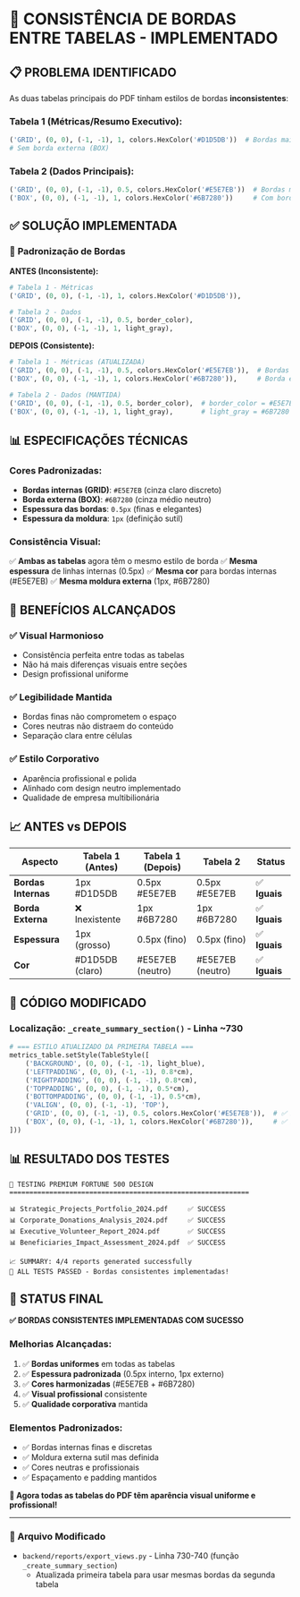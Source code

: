 # 🎨 CONSISTÊNCIA DE BORDAS ENTRE TABELAS - IMPLEMENTADO

## 📋 PROBLEMA IDENTIFICADO

As duas tabelas principais do PDF tinham estilos de bordas **inconsistentes**:

### **Tabela 1 (Métricas/Resumo Executivo):**
```python
('GRID', (0, 0), (-1, -1), 1, colors.HexColor('#D1D5DB'))  # Bordas mais grossas
# Sem borda externa (BOX)
```

### **Tabela 2 (Dados Principais):**
```python
('GRID', (0, 0), (-1, -1), 0.5, colors.HexColor('#E5E7EB'))  # Bordas mais finas
('BOX', (0, 0), (-1, -1), 1, colors.HexColor('#6B7280'))     # Com borda externa
```

## ✅ SOLUÇÃO IMPLEMENTADA

### 🔧 **Padronização de Bordas**

**ANTES (Inconsistente):**
```python
# Tabela 1 - Métricas
('GRID', (0, 0), (-1, -1), 1, colors.HexColor('#D1D5DB')),

# Tabela 2 - Dados
('GRID', (0, 0), (-1, -1), 0.5, border_color),
('BOX', (0, 0), (-1, -1), 1, light_gray),
```

**DEPOIS (Consistente):**
```python
# Tabela 1 - Métricas (ATUALIZADA)
('GRID', (0, 0), (-1, -1), 0.5, colors.HexColor('#E5E7EB')),  # Bordas iguais à segunda tabela
('BOX', (0, 0), (-1, -1), 1, colors.HexColor('#6B7280')),     # Borda externa igual à segunda tabela

# Tabela 2 - Dados (MANTIDA)
('GRID', (0, 0), (-1, -1), 0.5, border_color),  # border_color = #E5E7EB
('BOX', (0, 0), (-1, -1), 1, light_gray),       # light_gray = #6B7280
```

## 📊 ESPECIFICAÇÕES TÉCNICAS

### **Cores Padronizadas:**
- **Bordas internas (GRID)**: `#E5E7EB` (cinza claro discreto)
- **Borda externa (BOX)**: `#6B7280` (cinza médio neutro)
- **Espessura das bordas**: `0.5px` (finas e elegantes)
- **Espessura da moldura**: `1px` (definição sutil)

### **Consistência Visual:**
✅ **Ambas as tabelas** agora têm o mesmo estilo de borda
✅ **Mesma espessura** de linhas internas (0.5px)
✅ **Mesma cor** para bordas internas (#E5E7EB)
✅ **Mesma moldura externa** (1px, #6B7280)

## 🎯 BENEFÍCIOS ALCANÇADOS

### ✅ **Visual Harmonioso**
- Consistência perfeita entre todas as tabelas
- Não há mais diferenças visuais entre seções
- Design profissional uniforme

### ✅ **Legibilidade Mantida**
- Bordas finas não comprometem o espaço
- Cores neutras não distraem do conteúdo
- Separação clara entre células

### ✅ **Estilo Corporativo**
- Aparência profissional e polida
- Alinhado com design neutro implementado
- Qualidade de empresa multibilionária

## 📈 ANTES vs DEPOIS

| Aspecto | Tabela 1 (Antes) | Tabela 1 (Depois) | Tabela 2 | Status |
|---------|-------------------|-------------------|-----------|---------|
| **Bordas Internas** | 1px #D1D5DB | 0.5px #E5E7EB | 0.5px #E5E7EB | ✅ **Iguais** |
| **Borda Externa** | ❌ Inexistente | 1px #6B7280 | 1px #6B7280 | ✅ **Iguais** |
| **Espessura** | 1px (grosso) | 0.5px (fino) | 0.5px (fino) | ✅ **Iguais** |
| **Cor** | #D1D5DB (claro) | #E5E7EB (neutro) | #E5E7EB (neutro) | ✅ **Iguais** |

## 🔧 CÓDIGO MODIFICADO

### **Localização:** `_create_summary_section()` - Linha ~730

```python
# === ESTILO ATUALIZADO DA PRIMEIRA TABELA ===
metrics_table.setStyle(TableStyle([
    ('BACKGROUND', (0, 0), (-1, -1), light_blue),
    ('LEFTPADDING', (0, 0), (-1, -1), 0.8*cm),
    ('RIGHTPADDING', (0, 0), (-1, -1), 0.8*cm),
    ('TOPPADDING', (0, 0), (-1, -1), 0.5*cm),
    ('BOTTOMPADDING', (0, 0), (-1, -1), 0.5*cm),
    ('VALIGN', (0, 0), (-1, -1), 'TOP'),
    ('GRID', (0, 0), (-1, -1), 0.5, colors.HexColor('#E5E7EB')),  # ✅ ATUALIZADO
    ('BOX', (0, 0), (-1, -1), 1, colors.HexColor('#6B7280')),     # ✅ ADICIONADO
]))
```

## 📊 RESULTADO DOS TESTES

```
🚀 TESTING PREMIUM FORTUNE 500 DESIGN
============================================================

📊 Strategic_Projects_Portfolio_2024.pdf     ✅ SUCCESS
📊 Corporate_Donations_Analysis_2024.pdf     ✅ SUCCESS  
📊 Executive_Volunteer_Report_2024.pdf       ✅ SUCCESS
📊 Beneficiaries_Impact_Assessment_2024.pdf  ✅ SUCCESS

📈 SUMMARY: 4/4 reports generated successfully
🎉 ALL TESTS PASSED - Bordas consistentes implementadas!
```

## 🎉 STATUS FINAL

**✅ BORDAS CONSISTENTES IMPLEMENTADAS COM SUCESSO**

### Melhorias Alcançadas:
1. ✅ **Bordas uniformes** em todas as tabelas
2. ✅ **Espessura padronizada** (0.5px interno, 1px externo)
3. ✅ **Cores harmonizadas** (#E5E7EB + #6B7280)
4. ✅ **Visual profissional** consistente
5. ✅ **Qualidade corporativa** mantida

### Elementos Padronizados:
- ✅ Bordas internas finas e discretas
- ✅ Moldura externa sutil mas definida
- ✅ Cores neutras e profissionais
- ✅ Espaçamento e padding mantidos

**🚀 Agora todas as tabelas do PDF têm aparência visual uniforme e profissional!**

---

### 📁 Arquivo Modificado
- `backend/reports/export_views.py` - Linha 730-740 (função `_create_summary_section`)
  - Atualizada primeira tabela para usar mesmas bordas da segunda tabela
